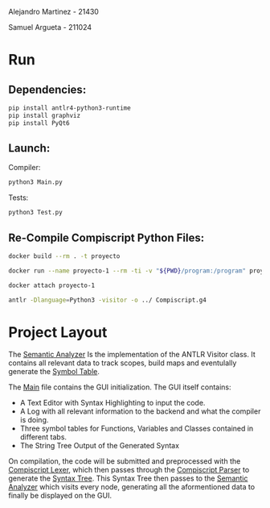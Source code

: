 Alejandro Martinez - 21430

Samuel Argueta - 211024

# Run

## Dependencies:
```bash
pip install antlr4-python3-runtime
pip install graphviz
pip install PyQt6
```

## Launch:
Compiler:
```bash
python3 Main.py
```
Tests:
```bash
python3 Test.py
```

## Re-Compile Compiscript Python Files:
```bash
docker build --rm . -t proyecto
```
```bash
docker run --name proyecto-1 --rm -ti -v "${PWD}/program:/program" proyecto
```
```bash
docker attach proyecto-1
```
```bash
antlr -Dlanguage=Python3 -visitor -o ../ Compiscript.g4
```
# Project Layout
The [Semantic Analyzer](Semantic_Analyzer.py) Is the implementation of the ANTLR Visitor class. It contains all relevant data to track scopes, build maps and eventulally generate the [Symbol Table](Symbol_Table.py).

The [Main](Main.py) file contains the GUI initialization. The GUI itself contains:
* A Text Editor with Syntax Highlighting to input the code.
* A Log with all relevant information to the backend and what the compiler is doing.
* Three symbol tables for Functions, Variables and Classes contained in different tabs.
* The String Tree Output of the Generated Syntax

On compilation, the code will be submitted and preprocessed with the [Compiscript Lexer](CompiscriptLexer.py), which then passes through the [Compiscript Parser](CompiscriptParser.py) to generate the [Syntax Tree](Output/Syntax-Graph.png). This Syntax Tree then passes to the [Semantic Analyzer](Semantic_Analyzer.py) which visits every node, generating all the aformentioned data to finally be displayed on the GUI.